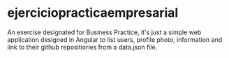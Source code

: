 # ejerciciopracticaempresarial
An exercise designated for Business Practice, it's just a simple web application designed in Angular to list users, profile photo, information and link to their github repositiories from a data.json file. 
